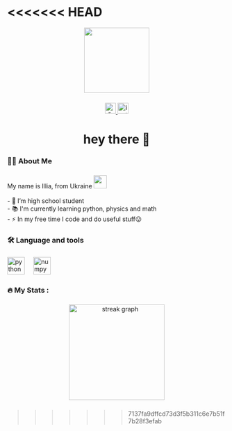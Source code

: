 <<<<<<< HEAD
=======
<div align="center">
  <img height="150" src="https://media1.giphy.com/media/v1.Y2lkPTc5MGI3NjExYmJ0ZG9oZ2phOWp2Mnl2NXZ5NDVuOHR6eTFwMXZhc3lxa2llZWRxMyZlcD12MV9pbnRlcm5hbF9naWZfYnlfaWQmY3Q9Zw/aKIJdKchl9i7mMPO1v/giphy.gif"  />
</div>

###

<div align="center">
  <a href="http://discordapp.com/users/862405334202318858" target="_blank">
    <img src="https://img.shields.io/static/v1?message=Discord&logo=discord&label=&color=7289DA&logoColor=white&labelColor=&style=for-the-badge" height="25" alt="discord logo"  />
  </a>
  <a href="https://www.instagram.com/alcedx_?igsh=MTd1aHV0OGhyN2hkbg==" target="_blank">
    <img src="https://img.shields.io/static/v1?message=Instagram&logo=instagram&label=&color=E4405F&logoColor=white&labelColor=&style=for-the-badge" height="25" alt="instagram logo"  />
  </a>
</div>

###

<h1 align="center">hey there 👋</h1>

###

<h3 align="left">👩‍💻  About Me</h3>

###

<p align="left">My name is Illia, from Ukraine <img src = 'ukr-flag.png', height="30"> <br><br>- 🔭 I’m high school student<br>- 📚 I'm currently learning python, physics and math<br>- ⚡ In my free time I code and do useful stuff😛</p>

###

<h3 align="left">🛠 Language and tools</h3>

###

<div align="left">
  <img src="https://cdn.jsdelivr.net/gh/devicons/devicon/icons/python/python-original.svg" height="40" alt="python logo"  />
  <img width="12" />
  <img src="https://cdn.jsdelivr.net/gh/devicons/devicon/icons/numpy/numpy-original.svg" height="40" alt="numpy logo"  />
</div>

###

<h3 align="left">🔥   My Stats :</h3>

###

<div align="center">
  <img src="https://streak-stats.demolab.com?user=alcedd&locale=en&mode=daily&theme=dark&hide_border=false&border_radius=5&order=3" height="220" alt="streak graph"  />
</div>

###
>>>>>>> 7137fa9dffcd73d3f5b311c6e7b51f7b28f3efab
